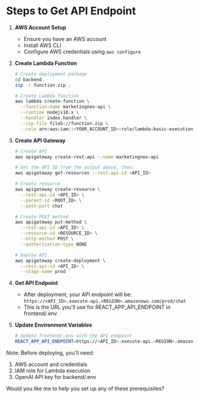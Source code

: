 # Steps to Get API Endpoint

1. **AWS Account Setup**
   - Ensure you have an AWS account
   - Install AWS CLI
   - Configure AWS credentials using `aws configure`

2. **Create Lambda Function**
   ```bash
   # Create deployment package
   cd backend
   zip -r function.zip .

   # Create Lambda function
   aws lambda create-function \
     --function-name marketingneo-api \
     --runtime nodejs18.x \
     --handler index.handler \
     --zip-file fileb://function.zip \
     --role arn:aws:iam::<YOUR_ACCOUNT_ID>:role/lambda-basic-execution
   ```

3. **Create API Gateway**
   ```bash
   # Create API
   aws apigateway create-rest-api --name marketingneo-api

   # Get the API ID from the output above, then:
   aws apigateway get-resources --rest-api-id <API_ID>

   # Create resource
   aws apigateway create-resource \
     --rest-api-id <API_ID> \
     --parent-id <ROOT_ID> \
     --path-part chat

   # Create POST method
   aws apigateway put-method \
     --rest-api-id <API_ID> \
     --resource-id <RESOURCE_ID> \
     --http-method POST \
     --authorization-type NONE

   # Deploy API
   aws apigateway create-deployment \
     --rest-api-id <API_ID> \
     --stage-name prod
   ```

4. **Get API Endpoint**
   - After deployment, your API endpoint will be:
   `https://<API_ID>.execute-api.<REGION>.amazonaws.com/prod/chat`
   - This is the URL you'll use for REACT_APP_API_ENDPOINT in frontend/.env

5. **Update Environment Variables**
   ```bash
   # Update frontend/.env with the API endpoint
   REACT_APP_API_ENDPOINT=https://<API_ID>.execute-api.<REGION>.amazonaws.com/prod/chat
   ```

Note: Before deploying, you'll need:
1. AWS account and credentials
2. IAM role for Lambda execution
3. OpenAI API key for backend/.env

Would you like me to help you set up any of these prerequisites?
